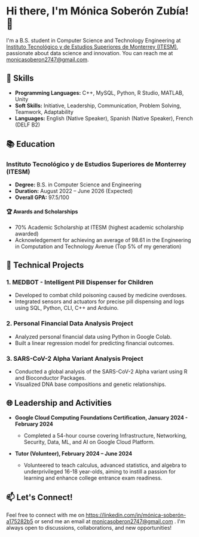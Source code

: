 # Hi there, I'm Mónica Soberón Zubía! 👋

I'm a B.S. student in Computer Science and Technology Engineering at [Instituto Tecnológico y de Estudios Superiores de Monterrey (ITESM)](https://www.itesm.mx/), passionate about data science and innovation. You can reach me at [monicasoberon2747@gmail.com](mailto:monicasoberon2747@gmail.com).

## 🔧 Skills

- **Programming Languages:** C++, MySQL, Python, R Studio, MATLAB, Unity
- **Soft Skills:** Initiative, Leadership, Communication, Problem Solving, Teamwork, Adaptability
- **Languages:** English (Native Speaker), Spanish (Native Speaker), French (DELF B2)

## 📚 Education

### Instituto Tecnológico y de Estudios Superiores de Monterrey (ITESM)
- **Degree:** B.S. in Computer Science and Engineering
- **Duration:** August 2022 – June 2026 (Expected)
- **Overall GPA:** 97.5/100

#### 🏆 Awards and Scholarships
- 70% Academic Scholarship at ITESM (highest academic scholarship awarded)
- Acknowledgement for achieving an average of 98.61 in the Engineering in Computation and Technology Avenue (Top 5% of my generation)

## 🚀 Technical Projects

### 1. MEDBOT - Intelligent Pill Dispenser for Children
- Developed to combat child poisoning caused by medicine overdoses.
- Integrated sensors and actuators for precise pill dispensing and logs using SQL, Python, CLI, C++ and Arduino.


### 2. Personal Financial Data Analysis Project
- Analyzed personal financial data using Python in Google Colab.
- Built a linear regression model for predicting financial outcomes.


### 3. SARS-CoV-2 Alpha Variant Analysis Project
- Conducted a global analysis of the SARS-CoV-2 Alpha variant using R and Bioconductor Packages.
- Visualized DNA base compositions and genetic relationships.


## 🌐 Leadership and Activities

- **Google Cloud Computing Foundations Certification, January 2024 - February 2024**
  - Completed a 54-hour course covering Infrastructure, Networking, Security, Data, ML, and AI on Google Cloud Platform.

- **Tutor (Volunteer), February 2024 – June 2024**
  - Volunteered to teach calculus, advanced statistics, and algebra to underprivileged 16-18 year-olds, aiming to instill a passion for learning and enhance college entrance exam readiness.

## 📫 Let's Connect!

Feel free to connect with me on https://linkedin.com/in/mónica-soberón-a175282b5 or send me an email at monicasoberon2747@gmail.com . I'm always open to discussions, collaborations, and new opportunities!
